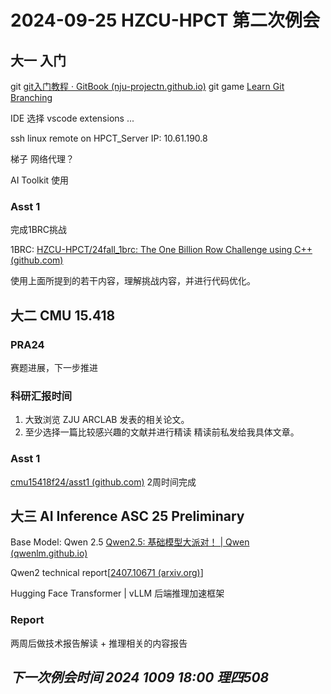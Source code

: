 # 2024-09-25 HZCU-HPCT 第二次例会

## 大一 入门

git [git入门教程 · GitBook (nju-projectn.github.io)](https://nju-projectn.github.io/ics-pa-gitbook/ics2022/git.html)
git game [Learn Git Branching](https://learngitbranching.js.org/?locale=zh_CN)

IDE 选择 vscode extensions ...

ssh linux remote on HPCT_Server IP: 10.61.190.8

梯子 网络代理？

AI Toolkit 使用

### Asst 1

完成1BRC挑战

1BRC: [HZCU-HPCT/24fall_1brc: The One Billion Row Challenge using C++ (github.com)](https://github.com/HZCU-HPCT/24fall_1brc)

使用上面所提到的若干内容，理解挑战内容，并进行代码优化。


## 大二 CMU 15.418 

### PRA24

赛题进展，下一步推进

### 科研汇报时间

1. 大致浏览 ZJU ARCLAB 发表的相关论文。
2. 至少选择一篇比较感兴趣的文献并进行精读 精读前私发给我具体文章。

### Asst 1 
[cmu15418f24/asst1 (github.com)](https://github.com/cmu15418f24/asst1)
2周时间完成


## 大三 AI Inference ASC 25 Preliminary

Base Model: Qwen 2.5  [Qwen2.5: 基础模型大派对！ | Qwen (qwenlm.github.io)](https://qwenlm.github.io/zh/blog/qwen2.5/#:~:text=Qwen2.5%20%E6%A8%A1%E5%9E%8B)

Qwen2 technical report[[2407.10671 (arxiv.org)](https://arxiv.org/pdf/2407.10671)]

Hugging Face Transformer | vLLM 后端推理加速框架

### Report

两周后做技术报告解读 + 推理相关的内容报告


## *下一次例会时间 2024 1009 18:00 理四508*
